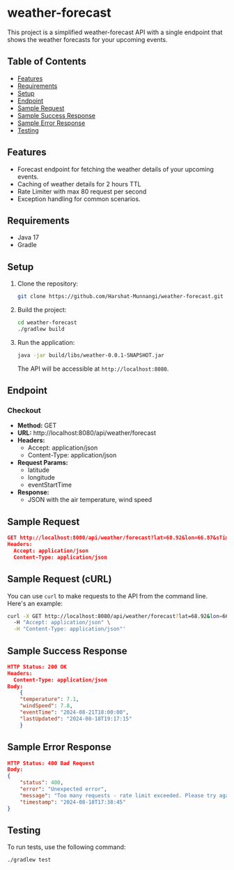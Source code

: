 # weather-forecast

This project is a simplified weather-forecast API with a single endpoint that shows the weather forecasts for your upcoming events.

## Table of Contents
- [Features](#features)
- [Requirements](#requirements)
- [Setup](#setup)
- [Endpoint](#endpoint)
- [Sample Request](#sample-request)
- [Sample Success Response](#sample-success-response)
- [Sample Error Response](#sample-error-response)
- [Testing](#testing)

## Features

- Forecast endpoint for fetching the weather details of your upcoming events.
- Caching of weather details for 2 hours TTL
- Rate Limiter with max 80 request per second
- Exception handling for common scenarios.

## Requirements

- Java 17
- Gradle

## Setup

1. Clone the repository:

   ```bash
   git clone https://github.com/Harshat-Munnangi/weather-forecast.git
   ```

2. Build the project:

   ```bash
   cd weather-forecast
   ./gradlew build
   ```

3. Run the application:

   ```bash
   java -jar build/libs/weather-0.0.1-SNAPSHOT.jar
   ```

   The API will be accessible at `http://localhost:8080`.

## Endpoint

### Checkout

- **Method:** GET
- **URL:** http://localhost:8080/api/weather/forecast
- **Headers:**
    - Accept: application/json
    - Content-Type: application/json
- **Request Params:**
    - latitude
    - longitude
    - eventStartTime
- **Response:**
    - JSON with the air temperature, wind speed

## Sample Request

```json
GET http://localhost:8080/api/weather/forecast?lat=68.92&lon=66.87&sTime=2024-08-21T19:06:02
Headers:
  Accept: application/json
  Content-Type: application/json
```
## Sample Request (cURL)

You can use `curl` to make requests to the API from the command line. Here's an example:

```bash
curl -X GET http://localhost:8080/api/weather/forecast?lat=68.92&lon=66.87&sTime=2024-08-21T19:06:02 \
  -H "Accept: application/json" \
  -H "Content-Type: application/json"'
```

## Sample Success Response

```json
HTTP Status: 200 OK
Headers:
  Content-Type: application/json
Body:
    {
    "temperature": 7.1,
    "windSpeed": 7.8,
    "eventTime": "2024-08-21T18:00:00",
    "lastUpdated": "2024-08-18T19:17:15"
    }
```

## Sample Error Response

```json
HTTP Status: 400 Bad Request
Body:
{
    "status": 400,
    "error": "Unexpected error",
    "message": "Too many requests - rate limit exceeded. Please try again later.",
    "timestamp": "2024-08-18T17:38:45"
}
```
## Testing

To run tests, use the following command:

```bash
./gradlew test
```